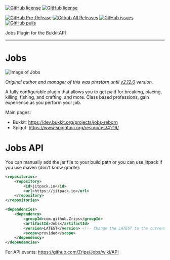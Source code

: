[![GitHub license](https://img.shields.io/badge/license-Apache-brightgreen.svg)](https://github.com/Zrips/Jobs/blob/master/LICENSE-Apache.txt) [![GitHub license](https://img.shields.io/badge/license-GNU--GPL-brightgreen.svg)](https://github.com/Zrips/Jobs/blob/master/LICENSE-GNU-GPL.txt)

[![GitHub Pre-Release](https://img.shields.io/github/release-pre/Zrips/Jobs.svg)](https://github.com/Zrips/Jobs/releases) [![Github All Releases](https://img.shields.io/github/downloads/Zrips/Jobs/total.svg)](https://github.com/Zrips/Jobs/releases)
[![GitHub issues](https://img.shields.io/github/issues/Zrips/Jobs.svg)](https://github.com/Zrips/Jobs/issues) [![GitHub pulls](https://img.shields.io/github/issues-pr/Zrips/Jobs.svg)](https://github.com/Zrips/Jobs/pulls)

Jobs Plugin for the BukkitAPI
***

# Jobs
![Image of Jobs](https://proxy.spigotmc.org/da30c0fefd44c6de51f2a8af16b15071184a4b3b?url=http%3A%2F%2Fltcraft.lt%2Fwp-content%2Fuploads%2F2016%2F06%2Fnewlogo5.jpg)

_Original author and manager of this was phrstbrn until [v2.12.0](https://dev.bukkit.org/projects/jobs/files/808311) version._

A fully configurable plugin that allows you to get paid for breaking, placing, killing, fishing, and crafting, and more. Class based professions, gain experience as you perform your job.

Main pages:
- Bukkit: https://dev.bukkit.org/projects/jobs-reborn
- Spigot: https://www.spigotmc.org/resources/4216/

# Jobs API
You can manually add the jar file to your build path or you can use jitpack if you use maven (don't know gradle):
```xml
<repositories>
    <repository>
        <id>jitpack.io</id>
        <url>https://jitpack.io</url>
    </repository>
</repositories>

<dependencies>
    <dependency>
        <groupId>com.github.Zrips</groupId>
        <artifactId>Jobs</artifactId>
        <version>LATEST</version> <!-- Change the LATEST to the current version of jobs -->
        <scope>provided</scope>
    </dependency>
</dependencies>
```

For API events: https://github.com/Zrips/Jobs/wiki/API
